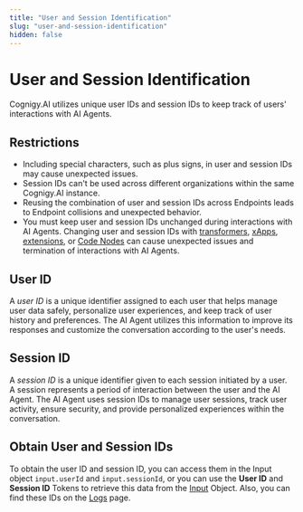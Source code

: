 ```yaml
---
title: "User and Session Identification"
slug: "user-and-session-identification"
hidden: false
---
```


# User and Session Identification

Cognigy.AI utilizes unique user IDs and session IDs to keep track of users' interactions with AI Agents.

## Restrictions

- Including special characters, such as plus signs, in user and session IDs may cause unexpected issues.
- Session IDs can't be used across different organizations within the same Cognigy.AI instance.
- Reusing the combination of user and session IDs across Endpoints leads to Endpoint collisions and unexpected behavior.
- You must keep user and session IDs unchanged during interactions with AI Agents. Changing user and session IDs with [transformers](../deploy/endpoints/transformers/transformers.md), [xApps](../../xApps/overview.md), [extensions](../build/extensions.md), or [Code Nodes](../build/node-reference/basic/code/overview.md) can cause unexpected issues and termination of interactions with AI Agents.

## User ID

A _user ID_ is a unique identifier assigned to each user that helps manage user data safely, personalize user experiences, and keep track of user history and preferences. The AI Agent utilizes this information to improve its responses and customize the conversation according to the user's needs.

## Session ID

A _session ID_ is a unique identifier given to each session initiated by a user. A session represents a period of interaction between the user and the AI Agent. The AI Agent uses session IDs to manage user sessions, track user activity, ensure security, and provide personalized experiences within the conversation.

## Obtain User and Session IDs

To obtain the user ID and session ID, you can access them in the Input object `input.userId` and `input.sessionId`, or you can use the **User ID** and **Session ID** Tokens to retrieve this data from the [Input](../test/interaction-panel/input.md) Object. Also, you can find these IDs on the [Logs](../test/logs.md) page.
